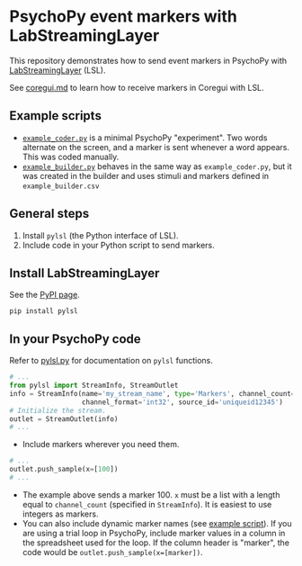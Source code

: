 # PsychoPy event markers with LabStreamingLayer

This repository demonstrates how to send event markers in PsychoPy with [LabStreamingLayer](https://github.com/sccn/labstreaminglayer) (LSL).

See [coregui.md](/coregui.md) to learn how to receive markers in Coregui with LSL.

Example scripts
---------------

- [`example_coder.py`](/example_coder.py) is a minimal PsychoPy "experiment". Two words alternate on the screen, and a marker is sent whenever a word appears. This was coded manually.
- [`example_builder.py`](/example_builder.py) behaves in the same way as `example_coder.py`, but it was created in the builder and uses stimuli and markers defined in `example_builder.csv`


General steps
-------------

1. Install `pylsl` (the Python interface of LSL).
1. Include code in your Python script to send markers.


Install LabStreamingLayer
-------------------------

See the [PyPI page](https://pypi.python.org/pypi/pylsl).

```
pip install pylsl
```


In your PsychoPy code
---------------------

Refer to [pylsl.py](https://github.com/sccn/labstreaminglayer/blob/master/LSL/liblsl-Python/pylsl/pylsl.py) for documentation on `pylsl` functions.

```python
# ...
from pylsl import StreamInfo, StreamOutlet
info = StreamInfo(name='my_stream_name', type='Markers', channel_count=1,
                  channel_format='int32', source_id='uniqueid12345')
# Initialize the stream.
outlet = StreamOutlet(info)
# ...
```
- Include markers wherever you need them.
```python
# ...
outlet.push_sample(x=[100])
# ...
```
- The example above sends a marker 100. `x` must be a list with a length equal to `channel_count` (specified in `StreamInfo`). It is easiest to use integers as markers.
- You can also include dynamic marker names (see [example script](/example_builder.py)). If you are using a trial loop in PsychoPy, include marker values in a column in the spreadsheet used for the loop. If the column header is "marker", the code would be `outlet.push_sample(x=[marker])`.
